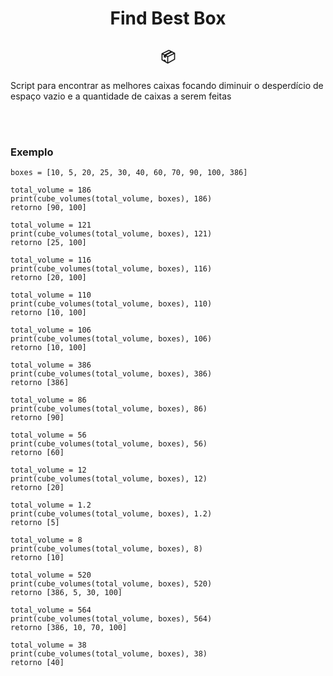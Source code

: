 <h1 align="center">Find Best Box</h1>
<h2 align="center">📦</h2>



Script para encontrar as melhores caixas focando diminuir o desperdício de espaço vazio e a quantidade de caixas a serem feitas

<br>
<br>

<h3>Exemplo</h3>

```
boxes = [10, 5, 20, 25, 30, 40, 60, 70, 90, 100, 386]

total_volume = 186
print(cube_volumes(total_volume, boxes), 186)
retorno [90, 100]

total_volume = 121
print(cube_volumes(total_volume, boxes), 121)
retorno [25, 100]

total_volume = 116
print(cube_volumes(total_volume, boxes), 116)
retorno [20, 100]

total_volume = 110
print(cube_volumes(total_volume, boxes), 110)
retorno [10, 100]

total_volume = 106
print(cube_volumes(total_volume, boxes), 106)
retorno [10, 100]

total_volume = 386
print(cube_volumes(total_volume, boxes), 386)
retorno [386]

total_volume = 86
print(cube_volumes(total_volume, boxes), 86)
retorno [90]

total_volume = 56
print(cube_volumes(total_volume, boxes), 56)
retorno [60]

total_volume = 12
print(cube_volumes(total_volume, boxes), 12)
retorno [20]

total_volume = 1.2
print(cube_volumes(total_volume, boxes), 1.2)
retorno [5]

total_volume = 8
print(cube_volumes(total_volume, boxes), 8)
retorno [10]

total_volume = 520
print(cube_volumes(total_volume, boxes), 520)
retorno [386, 5, 30, 100]

total_volume = 564
print(cube_volumes(total_volume, boxes), 564)
retorno [386, 10, 70, 100]

total_volume = 38
print(cube_volumes(total_volume, boxes), 38)
retorno [40]

```


</code>
